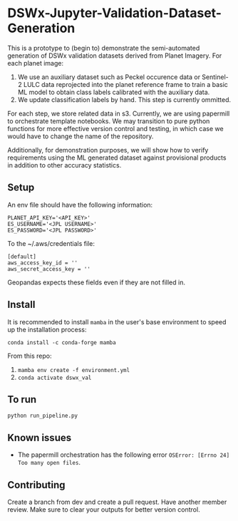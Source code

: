 # DSWx-Jupyter-Validation-Dataset-Generation

This is a prototype to (begin to) demonstrate the semi-automated generation of DSWx validation datasets derived from Planet Imagery. For each planet image:

1.  We use an auxiliary dataset such as Peckel occurence data or Sentinel-2 LULC data reprojected into the planet reference frame to train a basic ML model to obtain class labels calibrated with the auxiliary data.
2.  We update classification labels by hand. This step is currently ommitted.

For each step, we store related data in s3. Currently, we are using papermill to orchestrate template notebooks. We may transition to pure python functions for more effective version control and testing, in which case we would have to change the name of the repository.

Additionally, for demonstration purposes, we will show how to verify requirements using the ML generated dataset against provisional products in addition to other accuracy statistics.

## Setup

An env file should have the following information:

```
PLANET_API_KEY='<API_KEY>'
ES_USERNAME='<JPL USERNAME>'
ES_PASSWORD='<JPL PASSWORD>'
```

To the ~/.aws/credentials file:

```
[default]
aws_access_key_id = ''
aws_secret_access_key = ''
```

Geopandas expects these fields even if they are not filled in.

## Install
It is recommended to install `mamba` in the user's base environment to speed up the installation process:

`conda install -c conda-forge mamba`

From this repo:

1. `mamba env create -f environment.yml`
3. `conda activate dswx_val`

## To run

`python run_pipeline.py`

## Known issues

+ The papermill orchestration has the following error `OSError: [Errno 24] Too many open files`.

## Contributing

Create a branch from dev and create a pull request. Have another member review. Make sure to clear your outputs for better version control.
